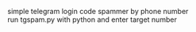 simple telegram login code spammer by phone number  
run tgspam.py with python and enter target number
